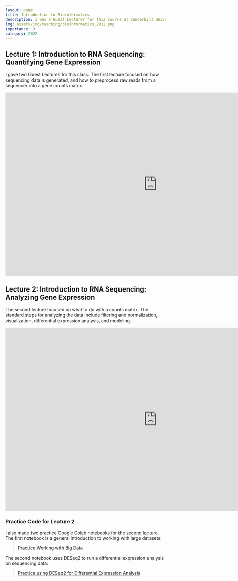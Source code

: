 ```yaml
---
layout: page
title: Introduction to Bioinformatics
description: I was a Guest Lecturer for this course at Vanderbilt University.
img: assets/img/teaching/bioinformatics_2022.png
importance: 3
category: 2022
---
```


## Lecture 1: Introduction to RNA Sequencing: Quantifying Gene Expression

I gave two Guest Lectures for this class. The first lecture focused on how sequencing data is generated, and how to preprocess raw reads from a sequencer into a gene counts matrix.

<iframe src="https://onedrive.live.com/embed?cid=B9339AD34A30F7D3&amp;resid=B9339AD34A30F7D3%21159&amp;authkey=AGY3BpytCB8Vvzg&amp;em=2&amp;wdAr=1.7777777777777777" width="952px" height="576px" frameborder="0">This is an embedded <a target="_blank" href="https://office.com">Microsoft Office</a> presentation, powered by <a target="_blank" href="https://office.com/webapps">Office</a>.</iframe>

## Lecture 2: Introduction to RNA Sequencing: Analyzing Gene Expression

The second lecture focused on what to do with a counts matrix. The standard steps for analyzing the data include filtering and normalization, visualization, differential expression analysis, and modeling.

<iframe src="https://onedrive.live.com/embed?cid=B9339AD34A30F7D3&amp;resid=B9339AD34A30F7D3%21160&amp;authkey=AOAga9Amw7EftJ0&amp;em=2&amp;wdAr=1.7777777777777777" width="952px" height="576px" frameborder="0">This is an embedded <a target="_blank" href="https://office.com">Microsoft Office</a> presentation, powered by <a target="_blank" href="https://office.com/webapps">Office</a>.</iframe>

### Practice Code for Lecture 2

I also made two practice Google Colab notebooks for the second lecture. The first notebook is a general introduction to working with large datasets:
> <a href="https://colab.research.google.com/drive/11WUQeR6Kv9ORbKhGNhWCVZ2MmAHNKoVZ?usp=sharing">Practice Working with Big Data</a>

The second notebook uses DESeq2 to run a differential expression analysis on sequencing data:
> <a href="https://colab.research.google.com/drive/1pZmwxpIL1y3O0Ck2i1uSYqoNKxP8wvzI?usp=sharing">Practice using DESeq2 for Differential Expression Analysis</a>